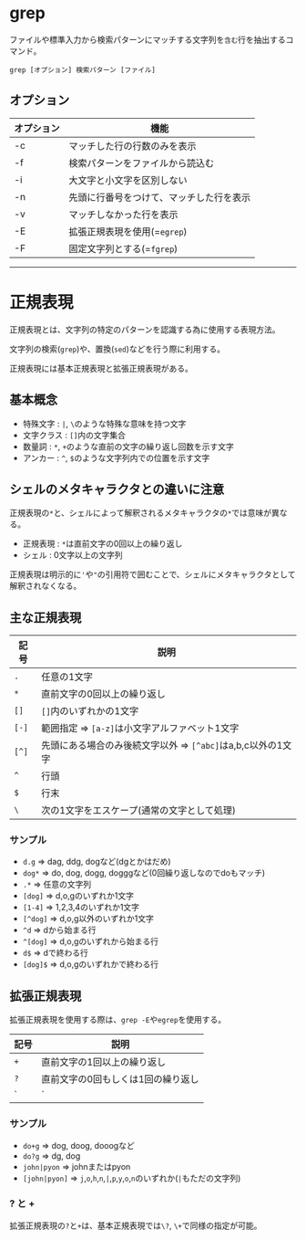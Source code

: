 # grep

ファイルや標準入力から検索パターンにマッチする文字列を`含む`行を抽出するコマンド。

```
grep [オプション] 検索パターン [ファイル]
```

## オプション

| オプション | 機能                                     |
|------------|------------------------------------------|
| -c         | マッチした行の行数のみを表示             |
| -f         | 検索パターンをファイルから読込む         |
| -i         | 大文字と小文字を区別しない               |
| -n         | 先頭に行番号をつけて、マッチした行を表示 |
| -v         | マッチしなかった行を表示                 |
| -E         | 拡張正規表現を使用(=`egrep`)             |
| -F         | 固定文字列とする(=`fgrep`)               |

---

# 正規表現

正規表現とは、文字列の特定のパターンを認識する為に使用する表現方法。

文字列の検索(`grep`)や、置換(`sed`)などを行う際に利用する。

正規表現には基本正規表現と拡張正規表現がある。

## 基本概念

- 特殊文字 : `|`, `\`のような特殊な意味を持つ文字
- 文字クラス : `[]`内の文字集合
- 数量詞 : `*`, `+`のような直前の文字の繰り返し回数を示す文字
- アンカー : `^`, `$`のような文字列内での位置を示す文字

## シェルのメタキャラクタとの違いに注意

正規表現の`*`と、シェルによって解釈されるメタキャラクタの`*`では意味が異なる。

- 正規表現 : `*`は直前文字の0回以上の繰り返し
- シェル : 0文字以上の文字列

正規表現は明示的に`'`や`"`の引用符で囲むことで、シェルにメタキャラクタとして解釈されなくなる。

## 主な正規表現

| 記号    | 説明                                                         |
|---------|--------------------------------------------------------------|
| `.`     | 任意の1文字                                                  |
| `*`     | 直前文字の0回以上の繰り返し                                  |
| `[]`    | `[]`内のいずれかの1文字                                      |
| `[-]`   | 範囲指定 => `[a-z]`は小文字アルファベット1文字               |
| `[^]`   | 先頭にある場合のみ後続文字以外 => `[^abc]`はa,b,c以外の1文字 |
| `^`     | 行頭                                                         |
| `$`     | 行末                                                         |
| `\`     | 次の1文字をエスケープ(通常の文字として処理)                  |

### サンプル

- `d.g` => dag, ddg, dogなど(dgとかはだめ)
- `dog*` => do, dog, dogg, dogggなど(0回繰り返しなのでdoもマッチ)
- `.*` => 任意の文字列
- `[dog]` => d,o,gのいずれか1文字
- `[1-4]` => 1,2,3,4のいずれか1文字
- `[^dog]` => d,o,g以外のいずれか1文字
- `^d` => dから始まる行
- `^[dog]` => d,o,gのいずれから始まる行
- `d$` => dで終わる行
- `[dog]$` => d,o,gのいずれかで終わる行

## 拡張正規表現

拡張正規表現を使用する際は、`grep -E`や`egrep`を使用する。

| 記号 | 説明                               |
|------|------------------------------------|
| `+`  | 直前文字の1回以上の繰り返し        |
| `?`  | 直前文字の0回もしくは1回の繰り返し |
| `|`  | 左右のいずれかの文字列             |

### サンプル

- `do+g` => dog, doog, dooogなど
- `do?g` => dg, dog
- `john|pyon` => johnまたはpyon
- `[john|pyon]` => `j`,`o`,`h`,`n`,`|`,`p`,`y`,`o`,`n`のいずれか(`|`もただの文字列)

### ? と +

拡張正規表現の`?`と`+`は、基本正規表現では`\?`, `\+`で同様の指定が可能。

